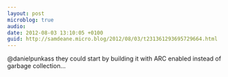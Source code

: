 ```yaml
---
layout: post
microblog: true
audio: 
date: 2012-08-03 13:10:05 +0100
guid: http://samdeane.micro.blog/2012/08/03/t231361293695729664.html
---
```

@danielpunkass they could start by building it with ARC enabled instead of garbage collection...
